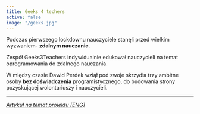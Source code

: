 ```yaml
---
title: Geeks 4 techers
active: false
image: "/geeks.jpg"
---
```


Podczas pierwszego lockdownu nauczyciele stanęli przed wielkim wyzwaniem- **zdalnym nauczanie**.

Zespół Geeks3Teachers indywidualnie edukował nauczycieli na temat oprogramowania do zdalnego nauczania.

W między czasie Dawid Perdek wziął pod swoje skrzydła trzy ambitne osoby **bez doświadczenia** programistycznego, do budowania strony pozyskującej wolontariuszy i nauczycieli.

---

[_Artykuł na temat projektu [ENG]_](https://outride.rs/en/a-group-of-polish-computer-programmers-want-to-help-teachers-work-remotely/)
